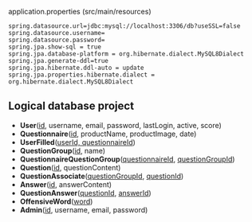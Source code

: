 application.properties (src/main/resources)

```
spring.datasource.url=jdbc:mysql://localhost:3306/db?useSSL=false
spring.datasource.username=
spring.datasource.password=
spring.jpa.show-sql = true
spring.jpa.database-platform = org.hibernate.dialect.MySQL8Dialect
spring.jpa.generate-ddl=true
spring.jpa.hibernate.ddl-auto = update
spring.jpa.properties.hibernate.dialect = org.hibernate.dialect.MySQL8Dialect
```


## Logical database project

* **User**(<u>id</u>, username, email, password, lastLogin, active, score)
* **Questionnaire**(<u>id</u>, productName, productImage, date)
* **UserFilled**(<u>userId, questionnaireId</u>)
* **QuestionGroup**(<u>id</u>, name)
* **QuestionnaireQuestionGroup**(<u>questionnaireId</u>, <u>questionGroupId</u>)
* **Question**(<u>id</u>, questionContent)
* **QuestionAssociate**(<u>questionGroupId</u>, <u>questionId</u>)
* **Answer**(<u>id</u>, answerContent)
* **QuestionAnswer**(<u>questionId</u>, <u>answerId</u>)
* **OffensiveWord**(<u>word</u>)
* **Admin**(<u>id</u>, username, email, password)

